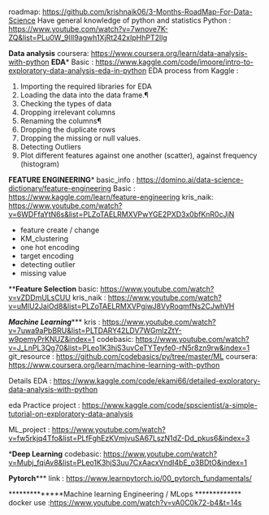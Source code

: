 roadmap: https://github.com/krishnaik06/3-Months-RoadMap-For-Data-Science 
Have general knowledge of python  and statistics 
Python : https://www.youtube.com/watch?v=7wnove7K-ZQ&list=PLu0W_9lII9agwh1XjRt242xIpHhPT2llg

************Data analysis************
coursera: https://www.coursera.org/learn/data-analysis-with-python
********EDA********* 
Basic : https://www.kaggle.com/code/imoore/intro-to-exploratory-data-analysis-eda-in-python 
EDA process from Kaggle : 
1. Importing the required libraries for EDA
2. Loading the data into the data frame.¶
3. Checking the types of data
4. Dropping irrelevant columns
5. Renaming the columns¶
6. Dropping the duplicate rows
7. Dropping the missing or null values.
8. Detecting Outliers
9. Plot different features against one another (scatter), against frequency (histogram)


************FEATURE ENGINEERING************* 
basic_info : https://domino.ai/data-science-dictionary/feature-engineering 
Basic : https://www.kaggle.com/learn/feature-engineering 
kris_naik: https://www.youtube.com/watch?v=6WDFfaYtN6s&list=PLZoTAELRMXVPwYGE2PXD3x0bfKnR0cJjN

*  feature create / change  
*  KM_clustering 
*  one hot encoding 
*  target encoding 
*  detecting outlier 
*  missing value 


****************Feature Selection**************
basic: https://www.youtube.com/watch?v=vZDDmULsCUU 
kris_naik : https://www.youtube.com/watch?v=uMlU2JaiOd8&list=PLZoTAELRMXVPgjwJ8VyRoqmfNs2CJwhVH 


***************Machine Learning******************
kris : https://www.youtube.com/watch?v=7uwa9aPbBRU&list=PLTDARY42LDV7WGmlzZtY-w9pemyPrKNUZ&index=1 
codebasic: https://www.youtube.com/watch?v=J_LnPL3Qg70&list=PLeo1K3hjS3uvCeTYTeyfe0-rN5r8zn9rw&index=1
git_resource : https://github.com/codebasics/py/tree/master/ML
coursera: https://www.coursera.org/learn/machine-learning-with-python




Details EDA : https://www.kaggle.com/code/ekami66/detailed-exploratory-data-analysis-with-python 

eda Practice project : https://www.kaggle.com/code/spscientist/a-simple-tutorial-on-exploratory-data-analysis

ML_project : https://www.youtube.com/watch?v=fw5rkjq4Tfo&list=PLfFghEzKVmjvuSA67LszN1dZ-Dd_pkus6&index=3



*************Deep Learning************
codebasic: https://www.youtube.com/watch?v=Mubj_fqiAv8&list=PLeo1K3hjS3uu7CxAacxVndI4bE_o3BDtO&index=1 


******************Pytorch*********************
link : https://www.learnpytorch.io/00_pytorch_fundamentals/



**************Machine learning Engineering / MLops ************* 
docker use :https://www.youtube.com/watch?v=vA0C0k72-b4&t=14s









